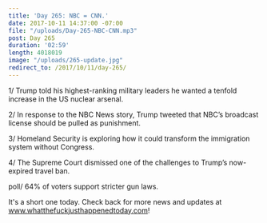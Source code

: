 ```yaml
---
title: 'Day 265: NBC = CNN.'
date: 2017-10-11 14:37:00 -07:00
file: "/uploads/Day-265-NBC-CNN.mp3"
post: Day 265
duration: '02:59'
length: 4018019
image: "/uploads/265-update.jpg"
redirect_to: /2017/10/11/day-265/
---
```


1/ Trump told his highest-ranking military leaders he wanted a tenfold increase in the US nuclear arsenal.

2/ In response to the NBC News story, Trump tweeted that NBC’s broadcast license should be pulled as punishment.

3/ Homeland Security is exploring how it could transform the immigration system without Congress.

4/ The Supreme Court dismissed one of the challenges to Trump’s now-expired travel ban.

poll/ 64% of voters support stricter gun laws.

It's a short one today. Check back for more news and updates at www.whatthefuckjusthappenedtoday.com!